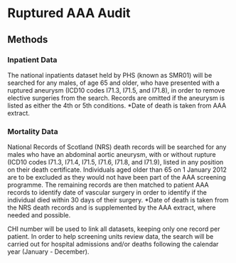 # Ruptured AAA Audit

## Methods

### Inpatient Data
The national inpatients dataset held by PHS (known as SMR01) will be searched for any males, of age 65 and older, who have presented with a ruptured aneurysm (ICD10 codes I71.3, I71.5, and I71.8), in order to remove elective surgeries from the search. Records are omitted if the aneurysm is listed as either the 4th or 5th conditions. *Date of death is taken from AAA extract.

### Mortality Data
National Records of Scotland (NRS) death records will be searched for any males who have an abdominal aortic aneurysm, with or without rupture (ICD10 codes I71.3, I71.4, I71.5, I71.6, I71.8, and I71.9), listed in any position on their death certificate. Individuals aged older than 65 on 1 January 2012 are to be excluded as they would not have been part of the AAA screening programme. The remaining records are then matched to patient AAA records to identify date of vascular surgery in order to identify if the individual died within 30 days of their surgery. *Date of death is taken from the NRS death records and is supplemented by the AAA extract, where needed and possible.

CHI number will be used to link all datasets, keeping only one record per patient. In order to help screening units review data, the search will be carried out for hospital admissions and/or deaths following the calendar year (January - December).
